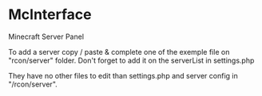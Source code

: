 # McInterface
Minecraft Server Panel

To add a server copy / paste & complete one of the exemple file on "rcon/server" folder.
Don't forget to add it on the serverList in settings.php

They have no other files to edit than settings.php and server config in "/rcon/server".
